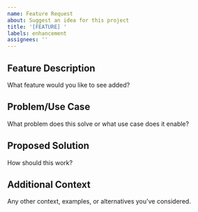 ```yaml
---
name: Feature Request
about: Suggest an idea for this project
title: '[FEATURE] '
labels: enhancement
assignees: ''
---
```


## Feature Description
What feature would you like to see added?

## Problem/Use Case
What problem does this solve or what use case does it enable?

## Proposed Solution
How should this work?

## Additional Context
Any other context, examples, or alternatives you've considered. 
